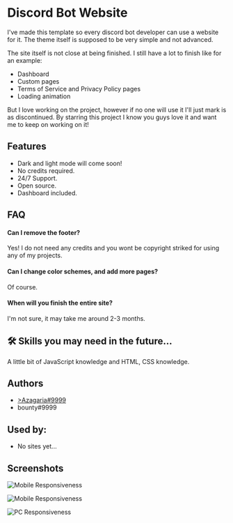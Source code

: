 
# Discord Bot Website

I've made this template so every discord bot developer can use a website for it. The theme itself is supposed to be very simple and not advanced.

The site itself is not close at being finished. I still have a lot to finish like for an example:
- Dashboard
- Custom pages
- Terms of Service and Privacy Policy pages
- Loading animation

But I love working on the project, however if no one will use it I'll just mark is as discontinued. By starring this project I know you guys love it and want me to keep on working on it!



## Features

- Dark and light mode will come soon!
- No credits required.
- 24/7 Support.
- Open source.
- Dashboard included.


## FAQ

#### Can I remove the footer?

Yes! I do not need any credits and you wont be copyright striked for using any of my projects.

#### Can I change color schemes, and add more pages?

Of course.

#### When will you finish the entire site?

I'm not sure, it may take me around 2-3 months.


## 🛠 Skills you may need in the future...
A little bit of JavaScript knowledge and HTML, CSS knowledge.


## Authors

- [>Azagaria#9999](https://github.com/anastazialol/)
- bounty#9999


## Used by:
- No sites yet...

## Screenshots

![Mobile Responsiveness](https://media.discordapp.net/attachments/852917969422909450/1070035988853829712/phoneres_1.png?width=1070&height=1352)

![Mobile Responsiveness](https://media.discordapp.net/attachments/852917969422909450/1070035989164216400/phoneres_2.png?width=1120&height=1351)

![PC Responsiveness](https://media.discordapp.net/attachments/852917969422909450/1070036324184248482/image.png)



